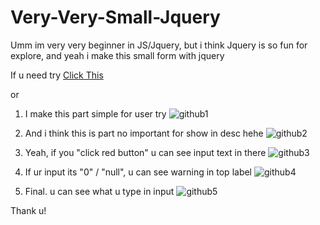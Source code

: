 # Very-Very-Small-Jquery
Umm im very very beginner in JS/Jquery, but i think Jquery is so fun for explore, and yeah i make this small form with jquery

If u need try <a href="https://jsfiddle.net/vagxe72j/" target="_blank">Click This</a>

or

1. I make this part simple for user try
![github1](https://user-images.githubusercontent.com/54113198/116290856-21586c80-a7be-11eb-8c78-326a7dcf0696.PNG)

2. And i think this is part no important for show in desc hehe
![github2](https://user-images.githubusercontent.com/54113198/116291014-51077480-a7be-11eb-9b6a-11b8ec3fb9fc.PNG)

3. Yeah, if you "click red button" u can see input text in there
![github3](https://user-images.githubusercontent.com/54113198/116291190-81e7a980-a7be-11eb-9e26-d4431d299f0e.PNG)

4. If ur input its "0" / "null", u can see warning in top label
![github4](https://user-images.githubusercontent.com/54113198/116291277-97f56a00-a7be-11eb-9c63-f1882f9e9c46.PNG)

5. Final. u can see what u type in input
![github5](https://user-images.githubusercontent.com/54113198/116291379-b3607500-a7be-11eb-9c6f-a53049d234f2.PNG)

Thank u!
